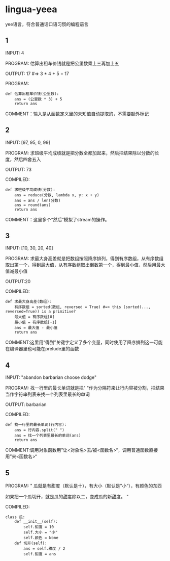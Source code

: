 # lingua-yeea
yee语言，符合普通话口语习惯的编程语言


## 1
INPUT: 4

PROGRAM: 估算出租车价钱就是把公里数乘上三再加上五

OUTPUT: 17 #=> 3 * 4 + 5 = 17

PROGRAM:
```
def 估算出租车价钱(公里数):
	ans = (公里数 * 3) + 5
	return ans
```

COMMENT：输入是从函数定义里的未知值自动提取的，不需要额外标记

## 2
INPUT: [97, 95, 0, 99]

PROGRAM: 求班级平均成绩就是把分数全都加起来，然后把结果除以分数的长度，然后四舍五入

OUTPUT: 73

COMPILED:
```
def 求班级平均成绩(分数):
	ans = reduce(分数, lambda x, y: x + y)
	ans = ans / len(分数)
	ans = round(ans)
	return ans
```

COMMENT：这里多个“然后”模拟了stream的操作。

## 3
INPUT: [10, 30, 20, 40]

PROGRAM: 求最大身高差就是把数组按照降序排列，得到有序数组，从有序数组取出第一个，得到最大值，从有序数组取出倒数第一个，得到最小值，然后用最大值减最小值

OUTPUT:20

COMPILED:
```
def 求最大身高差(数组):
	有序数组 = sorted(数组, reversed = True) #=> this (sorted(..., reversed=True)) is a primitive?
	最大值 = 有序数组[0]
	最小值 = 有序数组[-1]
	ans = 最大值 - 最小值
	return ans
```

COMMENT:这里用“得到”关键字定义了多个变量，同时使用了降序排列这一可能在编译器里也可能在prelude里的函数

## 4
INPUT: "abandon barbarian choose dodge"

PROGRAM: 找一行里的最长单词就是把" "作为分隔符来让行内容被分割，把结果当作字符串列表来找一个列表里最长的单词

OUTPUT: barbarian

COMPILED:
```
def 找一行里的最长单词(行内容):
	ans = 行内容.split(" ")
	ans = 找一个列表里最长的单词(ans)
	return ans
```

COMMENT:调用对象函数用”让<对象名>去/被<函数名>“，调用普通函数直接用”来<函数名>“

## 5
PROGRAM: "
瓜就是有甜度（默认是十），有大小（默认是”小“），有颜色的东西

如果把一个瓜切开，就是瓜的甜度除以二，变成瓜的新甜度。
"

COMPILED:
```
class 瓜:
	def __init__(self):
		self.甜度 = 10
		self.大小 = "小"
		self.颜色 = None
	def 切开(self):
		ans = self.甜度 / 2
		self.甜度 = ans
```
